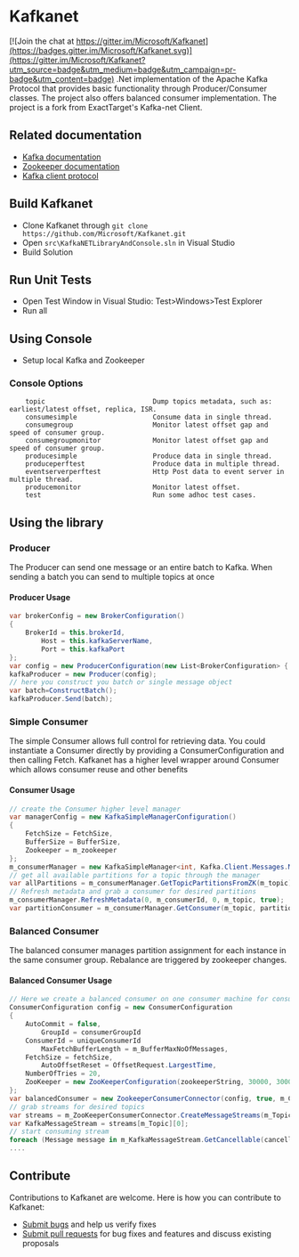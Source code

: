 # Kafkanet

[![Join the chat at https://gitter.im/Microsoft/Kafkanet](https://badges.gitter.im/Microsoft/Kafkanet.svg)](https://gitter.im/Microsoft/Kafkanet?utm_source=badge&utm_medium=badge&utm_campaign=pr-badge&utm_content=badge)
.Net implementation of the Apache Kafka Protocol that provides basic functionality through Producer/Consumer classes. The project also offers balanced consumer implementation. 
The project is a fork from ExactTarget's Kafka-net Client.

## Related documentation
* [Kafka documentation](https://kafka.apache.org/documentation.html)
* [Zookeeper documentation](https://cwiki.apache.org/confluence/display/ZOOKEEPER/Index)
* [Kafka client protocol](https://cwiki.apache.org/confluence/display/KAFKA/A+Guide+To+The+Kafka+Protocol)

## Build Kafkanet
* Clone Kafkanet through ```git clone https://github.com/Microsoft/Kafkanet.git```
* Open `src\KafkaNETLibraryAndConsole.sln` in Visual Studio
* Build Solution

## Run Unit Tests
* Open Test Window in Visual Studio: Test>Windows>Test Explorer
* Run all

## Using Console
* Setup local Kafka and Zookeeper

### Console Options
		topic                           Dump topics metadata, such as: earliest/latest offset, replica, ISR.
        consumesimple                   Consume data in single thread.
        consumegroup                    Monitor latest offset gap and speed of consumer group.
        consumegroupmonitor             Monitor latest offset gap and speed of consumer group.
        producesimple                   Produce data in single thread.
        produceperftest                 Produce data in multiple thread.
        eventserverperftest             Http Post data to event server in multiple thread.
        producemonitor                  Monitor latest offset.
        test                            Run some adhoc test cases.
		
## Using the library

### Producer

The Producer can send one message or an entire batch to Kafka. When sending a batch you can send to multiple topics at once
#### Producer Usage

```c#
var brokerConfig = new BrokerConfiguration()
{
	BrokerId = this.brokerId,
        Host = this.kafkaServerName,
        Port = this.kafkaPort
};
var config = new ProducerConfiguration(new List<BrokerConfiguration> { brokerConfig });
kafkaProducer = new Producer(config);
// here you construct you batch or single message object
var batch=ConstructBatch();
kafkaProducer.Send(batch);
```

### Simple Consumer

The simple Consumer allows full control for retrieving data. You could instantiate a Consumer directly by providing a ConsumerConfiguration and then calling Fetch.
Kafkanet has a higher level wrapper around Consumer which allows consumer reuse and other benefits
#### Consumer Usage

```c#
// create the Consumer higher level manager
var managerConfig = new KafkaSimpleManagerConfiguration()
{
	FetchSize = FetchSize,
	BufferSize = BufferSize,
	Zookeeper = m_zookeeper
};
m_consumerManager = new KafkaSimpleManager<int, Kafka.Client.Messages.Message>(managerConfig);
// get all available partitions for a topic through the manager
var allPartitions = m_consumerManager.GetTopicPartitionsFromZK(m_topic);
// Refresh metadata and grab a consumer for desired partitions
m_consumerManager.RefreshMetadata(0, m_consumerId, 0, m_topic, true);
var partitionConsumer = m_consumerManager.GetConsumer(m_topic, partitionId);
```
### Balanced Consumer

The balanced consumer manages partition assignment for each instance in the same consumer group. Rebalance are triggered by zookeeper changes.
#### Balanced Consumer Usage

```c#
// Here we create a balanced consumer on one consumer machine for consumerGroupId. All machines consuming for this group will get balanced together
ConsumerConfiguration config = new ConsumerConfiguration
{
	AutoCommit = false,
        GroupId = consumerGroupId
	ConsumerId = uniqueConsumerId
        MaxFetchBufferLength = m_BufferMaxNoOfMessages,
	FetchSize = fetchSize,
        AutoOffsetReset = OffsetRequest.LargestTime,
	NumberOfTries = 20,
	ZooKeeper = new ZooKeeperConfiguration(zookeeperString, 30000, 30000, 2000)
};
var balancedConsumer = new ZookeeperConsumerConnector(config, true, m_ConsumerRebalanceHandler, m_ZKDisconnectHandler, m_ZKExpireHandler);
// grab streams for desired topics 
var streams = m_ZooKeeperConsumerConnector.CreateMessageStreams(m_TopicMap, new DefaultDecoder());
var KafkaMessageStream = streams[m_Topic][0];
// start consuming stream
foreach (Message message in m_KafkaMessageStream.GetCancellable(cancellationTokenSource.Token))
....
```

## Contribute

Contributions to Kafkanet are welcome.  Here is how you can contribute to Kafkanet:
* [Submit bugs](https://github.com/Microsoft/Kafkanet/issues) and help us verify fixes
* [Submit pull requests](https://github.com/Microsoft/Kafkanet/pulls) for bug fixes and features and discuss existing proposals
